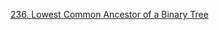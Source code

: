 [236. Lowest Common Ancestor of a Binary Tree](https://leetcode-cn.com/problems/lowest-common-ancestor-of-a-binary-tree/)